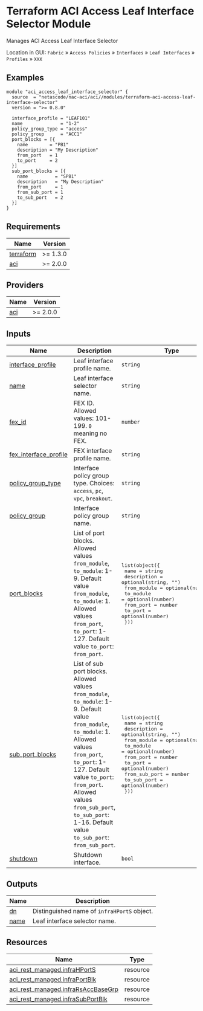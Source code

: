 <!-- BEGIN_TF_DOCS -->
# Terraform ACI Access Leaf Interface Selector Module

Manages ACI Access Leaf Interface Selector

Location in GUI:
`Fabric` » `Access Policies` » `Interfaces` » `Leaf Interfaces` » `Profiles` » `XXX`

## Examples

```hcl
module "aci_access_leaf_interface_selector" {
  source  = "netascode/nac-aci/aci//modules/terraform-aci-access-leaf-interface-selector"
  version = ">= 0.8.0"

  interface_profile = "LEAF101"
  name              = "1-2"
  policy_group_type = "access"
  policy_group      = "ACC1"
  port_blocks = [{
    name        = "PB1"
    description = "My Description"
    from_port   = 1
    to_port     = 2
  }]
  sub_port_blocks = [{
    name          = "SPB1"
    description   = "My Description"
    from_port     = 1
    from_sub_port = 1
    to_sub_port   = 2
  }]
}
```

## Requirements

| Name | Version |
|------|---------|
| <a name="requirement_terraform"></a> [terraform](#requirement\_terraform) | >= 1.3.0 |
| <a name="requirement_aci"></a> [aci](#requirement\_aci) | >= 2.0.0 |

## Providers

| Name | Version |
|------|---------|
| <a name="provider_aci"></a> [aci](#provider\_aci) | >= 2.0.0 |

## Inputs

| Name | Description | Type | Default | Required |
|------|-------------|------|---------|:--------:|
| <a name="input_interface_profile"></a> [interface\_profile](#input\_interface\_profile) | Leaf interface profile name. | `string` | n/a | yes |
| <a name="input_name"></a> [name](#input\_name) | Leaf interface selector name. | `string` | n/a | yes |
| <a name="input_fex_id"></a> [fex\_id](#input\_fex\_id) | FEX ID. Allowed values: 101-199. `0` meaning no FEX. | `number` | `0` | no |
| <a name="input_fex_interface_profile"></a> [fex\_interface\_profile](#input\_fex\_interface\_profile) | FEX interface profile name. | `string` | `""` | no |
| <a name="input_policy_group_type"></a> [policy\_group\_type](#input\_policy\_group\_type) | Interface policy group type. Choices: `access`, `pc`, `vpc`, `breakout`. | `string` | `"access"` | no |
| <a name="input_policy_group"></a> [policy\_group](#input\_policy\_group) | Interface policy group name. | `string` | `""` | no |
| <a name="input_port_blocks"></a> [port\_blocks](#input\_port\_blocks) | List of port blocks. Allowed values `from_module`, `to_module`: 1-9. Default value `from_module`, `to_module`: 1. Allowed values `from_port`, `to_port`: 1-127. Default value `to_port`: `from_port`. | <pre>list(object({<br>    name        = string<br>    description = optional(string, "")<br>    from_module = optional(number, 1)<br>    to_module   = optional(number)<br>    from_port   = number<br>    to_port     = optional(number)<br>  }))</pre> | `[]` | no |
| <a name="input_sub_port_blocks"></a> [sub\_port\_blocks](#input\_sub\_port\_blocks) | List of sub port blocks. Allowed values `from_module`, `to_module`: 1-9. Default value `from_module`, `to_module`: 1. Allowed values `from_port`, `to_port`: 1-127. Default value `to_port`: `from_port`. Allowed values `from_sub_port`, `to_sub_port`: 1-16. Default value `to_sub_port`: `from_sub_port`. | <pre>list(object({<br>    name          = string<br>    description   = optional(string, "")<br>    from_module   = optional(number, 1)<br>    to_module     = optional(number)<br>    from_port     = number<br>    to_port       = optional(number)<br>    from_sub_port = number<br>    to_sub_port   = optional(number)<br>  }))</pre> | `[]` | no |
| <a name="input_shutdown"></a> [shutdown](#input\_shutdown) | Shutdown interface. | `bool` | `false` | no |


## Outputs

| Name | Description |
|------|-------------|
| <a name="output_dn"></a> [dn](#output\_dn) | Distinguished name of `infraHPortS` object. |
| <a name="output_name"></a> [name](#output\_name) | Leaf interface selector name. |

## Resources

| Name | Type |
|------|------|
| [aci_rest_managed.infraHPortS](https://registry.terraform.io/providers/CiscoDevNet/aci/latest/docs/resources/rest_managed) | resource |
| [aci_rest_managed.infraPortBlk](https://registry.terraform.io/providers/CiscoDevNet/aci/latest/docs/resources/rest_managed) | resource |
| [aci_rest_managed.infraRsAccBaseGrp](https://registry.terraform.io/providers/CiscoDevNet/aci/latest/docs/resources/rest_managed) | resource |
| [aci_rest_managed.infraSubPortBlk](https://registry.terraform.io/providers/CiscoDevNet/aci/latest/docs/resources/rest_managed) | resource |
<!-- END_TF_DOCS -->